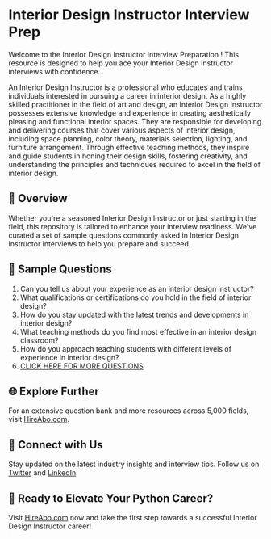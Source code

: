 # Interior Design Instructor Interview Prep

Welcome to the Interior Design Instructor Interview Preparation ! This resource is designed to help you ace your Interior Design Instructor interviews with confidence.

An Interior Design Instructor is a professional who educates and trains individuals interested in pursuing a career in interior design. As a highly skilled practitioner in the field of art and design, an Interior Design Instructor possesses extensive knowledge and experience in creating aesthetically pleasing and functional interior spaces. They are responsible for developing and delivering courses that cover various aspects of interior design, including space planning, color theory, materials selection, lighting, and furniture arrangement. Through effective teaching methods, they inspire and guide students in honing their design skills, fostering creativity, and understanding the principles and techniques required to excel in the field of interior design.

## 🚀 Overview

Whether you're a seasoned Interior Design Instructor or just starting in the field, this repository is tailored to enhance your interview readiness. We've curated a set of sample questions commonly asked in Interior Design Instructor interviews to help you prepare and succeed.

## 📝 Sample Questions

1. Can you tell us about your experience as an interior design instructor?
2. What qualifications or certifications do you hold in the field of interior design?
3. How do you stay updated with the latest trends and developments in interior design?
4. What teaching methods do you find most effective in an interior design classroom?
5. How do you approach teaching students with different levels of experience in interior design?
6. [CLICK HERE FOR MORE QUESTIONS](https://hireabo.com/job/6_2_21/Interior%20Design%20Instructor)

## 🌐 Explore Further

For an extensive question bank and more resources across 5,000 fields, visit [HireAbo.com](https://www.hireabo.com).

## 📱 Connect with Us

Stay updated on the latest industry insights and interview tips. Follow us on [Twitter](https://twitter.com/hireabo) and [LinkedIn](https://www.linkedin.com/in/hire-abo-3609972a8/).

## 🚀 Ready to Elevate Your Python Career?

Visit [HireAbo.com](https://www.hireabo.com) now and take the first step towards a successful Interior Design Instructor career!